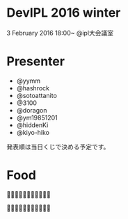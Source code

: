 # DevIPL 2016 winter

3 February 2016 18:00~ @ipl大会議室

# Presenter

* @yymm
* @hashrock 
* @sotoattanito 
* @3100 
* @doragon 
* @ym19851201 
* @hiddenKi 
* @kiyo-hiko

発表順は当日くじで決める予定です。

# Food

🍣🍣🍣🍣🍣🍣🍣🍣🍣🍣🍣

🍕🍕🍕🍕🍕🍕🍕🍕🍕🍕🍕
